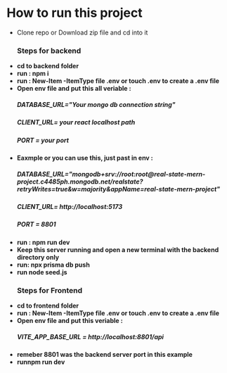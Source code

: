 <h1>How to run this  project</h1>
<ul>
    <li>Clone repo or Download zip file and cd into it</li>
    <h3>Steps for backend</h3>
    <li><b>cd to backend folder <b></li>
    <li><b>run</b> : npm i</li>
    <li><b>run</b> : <b>New-Item -ItemType file .env<b> or <b>touch .env<b> to create a .env file </li>
    <li><b>Open env file and put this all veriable</b> : 
      <h5> DATABASE_URL="Your mongo db connection string" </h5>
      <h5> CLIENT_URL= your react localhost path </h5>
      <h5>PORT = your port </h5>
    </li>
    <li><b>Eaxmple or you can use this, just past in env</b> : 
      <h5> DATABASE_URL="mongodb+srv://root:root@real-state-mern-project.c4485ph.mongodb.net/realstate?retryWrites=true&w=majority&appName=real-state-mern-project" </h5>
      <h5> CLIENT_URL= http://localhost:5173 </h5>
      <h5>PORT = 8801</h1>
    </li>
    <li><b>run</b> : npm run dev</li>
    <li><b>Keep this server running and open a new terminal with the backend directory only</b></li>
    <li><b>run: </b> npx prisma db push</li>
    <li><b>run</b> node seed.js</li>
    <h3>Steps for Frontend</h3>
    <li><b>cd to frontend folder <b></li>
    <li><b>run</b> : <b>New-Item -ItemType file .env<b> or <b>touch .env<b> to create a .env file </li>
    <li><b>Open env file and put this veriable</b> : 
      <h5>VITE_APP_BASE_URL = http://localhost:8801/api</h5>
    </li>
    <li>remeber 8801 was the backend server port in this example</li>
    <li><b>run</b>npm run dev</li>
</ul>
